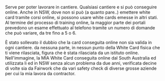 Serve per poter lavorare in cantiere. Qualsiasi cantiere e si può conseguire online. Anche in NSW, dove non si può (a quanto pare..) emettere white card tramite corsi online, si possono usare white cards emesse in altri stati.
Al termine del processo di training online, la maggior parte dei portali prevedono un esame effettuato al telefono tramite un numero di domande che può variare, da tre fino a 5 o 6.

È stato sollevato il dubbio che la card conseguita online non sia valida in ogni cantiere.
da nessuna parte, in nessun punto della White Card fisica che ti viene rilasciata, figura che è stata rilasciata da un istituto online.
Nell'immagine, la MIA White Card conseguita online dal South Australia ed utilizzata li ed in NSW senza alcun problema da due anni, verificata decine di volte sia da Fairwork che da vari safety check di diverse grosse aziende per cui la mia lavora da contractor.
